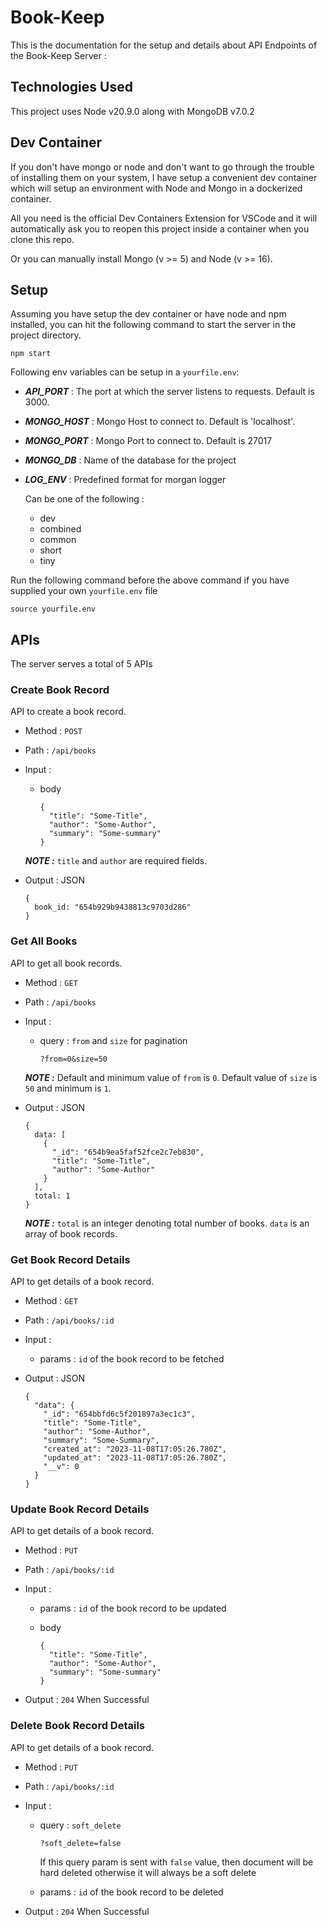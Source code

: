 # Book-Keep

This is the documentation for the setup and details about API Endpoints of the Book-Keep Server :

## Technologies Used

This project uses Node v20.9.0 along with MongoDB v7.0.2

## Dev Container

If you don't have mongo or node and don't want to go through the trouble of installing them on your system, I have setup a convenient dev container which will setup an environment with Node and Mongo in a dockerized container. 

All you need is the official Dev Containers Extension for VSCode and it will automatically ask you to reopen this project inside a container when you clone this repo.

Or you can manually install Mongo (v >= 5) and Node (v >= 16).

## Setup

Assuming you have setup the dev container or have node and npm installed, you can hit the following command to start the server in the project directory.

    npm start

Following env variables can be setup in a `yourfile.env`:

- **_API_PORT_** : The port at which the server listens to requests. Default is 3000.
- **_MONGO_HOST_** : Mongo Host to connect to. Default is 'localhost'.
- **_MONGO_PORT_** : Mongo Port to connect to. Default is 27017
- **_MONGO_DB_** : Name of the database for the project
- **_LOG_ENV_** : Predefined format for morgan logger

  Can be one of the following :

  - dev
  - combined
  - common
  - short
  - tiny

Run the  following command before the above command if you have supplied your own `yourfile.env` file

    source yourfile.env

## APIs

The server serves a total of 5 APIs

### Create Book Record

API to create a book record.

- Method : `POST`

- Path : `/api/books`

- Input :

  - body

        {
          "title": "Some-Title",
          "author": "Some-Author",
          "summary": "Some-summary"
        }

  **_NOTE :_** `title` and `author` are required fields.

- Output : JSON

      {
        book_id: "654b929b9438813c9703d286"
      }

### Get All Books

API to get all book records.

- Method : `GET`

- Path : `/api/books`

- Input :

  - query : `from` and `size` for pagination

        ?from=0&size=50

  **_NOTE :_** Default and minimum value of `from` is `0`. Default value of `size` is `50` and minimum is `1`.

- Output : JSON

      {
        data: [
          {
            "_id": "654b9ea5faf52fce2c7eb830",
            "title": "Some-Title",
            "author": "Some-Author"
          }
        ],
        total: 1
      }

  **_NOTE :_** `total` is an integer denoting total number of books. `data` is an array of book records.

### Get Book Record Details

API to get details of a book record.

- Method : `GET`

- Path : `/api/books/:id`

- Input :

  - params : `id` of the book record to be fetched

- Output : JSON

      {
        "data": {
          "_id": "654bbfd6c5f201897a3ec1c3",
          "title": "Some-Title",
          "author": "Some-Author",
          "summary": "Some-Summary",
          "created_at": "2023-11-08T17:05:26.780Z",
          "updated_at": "2023-11-08T17:05:26.780Z",
          "__v": 0
        }
      }

### Update Book Record Details

API to get details of a book record.

- Method : `PUT`

- Path : `/api/books/:id`

- Input :

  - params : `id` of the book record to be updated

  - body

        {
          "title": "Some-Title",
          "author": "Some-Author",
          "summary": "Some-summary"
        }

- Output : `204` When Successful

### Delete Book Record Details

API to get details of a book record.

- Method : `PUT`

- Path : `/api/books/:id`

- Input :

  - query : `soft_delete`

        ?soft_delete=false

    If this query param is sent with `false` value, then document will be hard deleted otherwise it will always be a soft delete

  - params : `id` of the book record to be deleted

- Output : `204` When Successful
